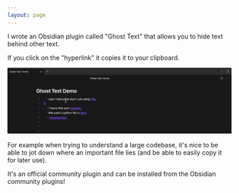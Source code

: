 ```yaml
---
layout: page
---
```


I wrote an Obsidian plugin called "Ghost Text" that allows you to hide text behind other text. 

If you click on the "hyperlink" it copies it to your clipboard.

![demo](/assets/img/ghost_text_demo.gif)

For example when trying to understand a large codebase, it's nice to be able to jot down where an important file lies (and be able to easily copy it for later use).

It's an official community plugin and can be installed from the Obsidian community plugins!